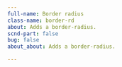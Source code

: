 ```yaml
---
full-name: Border radius
class-name: border-rd
about: Adds a border-radius.
scnd-part: false
bug: false
about_about: Adds a border-radius.

---
```

